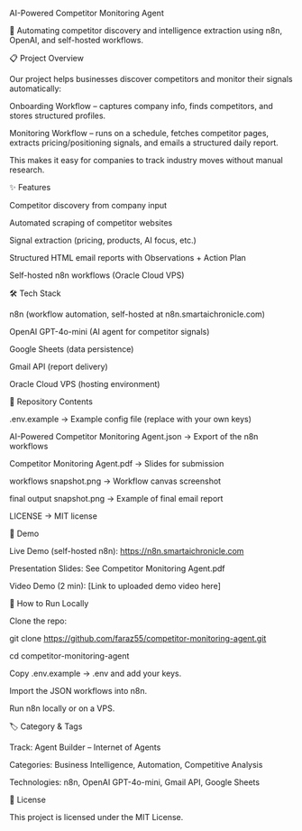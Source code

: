 AI-Powered Competitor Monitoring Agent

🚀 Automating competitor discovery and intelligence extraction using n8n, OpenAI, and self-hosted workflows.

📋 Project Overview

Our project helps businesses discover competitors and monitor their signals automatically:

Onboarding Workflow – captures company info, finds competitors, and stores structured profiles.

Monitoring Workflow – runs on a schedule, fetches competitor pages, extracts pricing/positioning signals, and emails a structured daily report.

This makes it easy for companies to track industry moves without manual research.

✨ Features

Competitor discovery from company input

Automated scraping of competitor websites

Signal extraction (pricing, products, AI focus, etc.)

Structured HTML email reports with Observations + Action Plan

Self-hosted n8n workflows (Oracle Cloud VPS)

🛠️ Tech Stack

n8n (workflow automation, self-hosted at n8n.smartaichronicle.com)

OpenAI GPT-4o-mini (AI agent for competitor signals)

Google Sheets (data persistence)

Gmail API (report delivery)

Oracle Cloud VPS (hosting environment)

📂 Repository Contents

.env.example → Example config file (replace with your own keys)

AI-Powered Competitor Monitoring Agent.json → Export of the n8n workflows

Competitor Monitoring Agent.pdf → Slides for submission

workflows snapshot.png → Workflow canvas screenshot

final output snapshot.png → Example of final email report

LICENSE → MIT license

🚀 Demo

Live Demo (self-hosted n8n): https://n8n.smartaichronicle.com

Presentation Slides: See Competitor Monitoring Agent.pdf

Video Demo (2 min): [Link to uploaded demo video here]

📖 How to Run Locally

Clone the repo:

git clone https://github.com/faraz55/competitor-monitoring-agent.git

cd competitor-monitoring-agent

Copy .env.example → .env and add your keys.

Import the JSON workflows into n8n.

Run n8n locally or on a VPS.

🏷️ Category & Tags

Track: Agent Builder – Internet of Agents

Categories: Business Intelligence, Automation, Competitive Analysis

Technologies: n8n, OpenAI GPT-4o-mini, Gmail API, Google Sheets

📜 License

This project is licensed under the MIT License.
